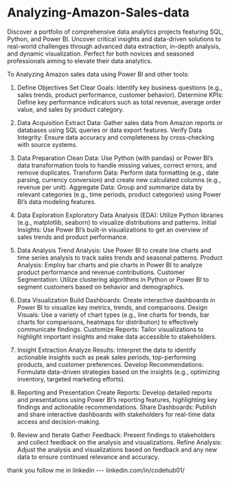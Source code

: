 # Analyzing-Amazon-Sales-data
Discover a portfolio of comprehensive data analytics projects featuring SQL, Python, and Power BI. Uncover critical insights and data-driven solutions to real-world challenges through advanced data extraction, in-depth analysis, and dynamic visualization. Perfect for both novices and seasoned professionals aiming to elevate their data analytics.


To Analyzing Amazon sales data using Power BI and other tools:

1. Define Objectives
Set Clear Goals: Identify key business questions (e.g., sales trends, product performance, customer behavior).
Determine KPIs: Define key performance indicators such as total revenue, average order value, and sales by product category.

3. Data Acquisition
Extract Data: Gather sales data from Amazon reports or databases using SQL queries or data export features.
Verify Data Integrity: Ensure data accuracy and completeness by cross-checking with source systems.

5. Data Preparation
Clean Data: Use Python (with pandas) or Power BI’s data transformation tools to handle missing values, correct errors, and remove duplicates.
Transform Data: Perform data formatting (e.g., date parsing, currency conversion) and create new calculated columns (e.g., revenue per unit).
Aggregate Data: Group and summarize data by relevant categories (e.g., time periods, product categories) using Power BI’s data modeling features.

7. Data Exploration
Exploratory Data Analysis (EDA): Utilize Python libraries (e.g., matplotlib, seaborn) to visualize distributions and patterns.
Initial Insights: Use Power BI’s built-in visualizations to get an overview of sales trends and product performance.

9. Data Analysis
Trend Analysis: Use Power BI to create line charts and time series analysis to track sales trends and seasonal patterns.
Product Analysis: Employ bar charts and pie charts in Power BI to analyze product performance and revenue contributions.
Customer Segmentation: Utilize clustering algorithms in Python or Power BI to segment customers based on behavior and demographics.

11. Data Visualization
Build Dashboards: Create interactive dashboards in Power BI to visualize key metrics, trends, and comparisons.
Design Visuals: Use a variety of chart types (e.g., line charts for trends, bar charts for comparisons, heatmaps for distribution) to effectively communicate findings.
Customize Reports: Tailor visualizations to highlight important insights and make data accessible to stakeholders.

13. Insight Extraction
Analyze Results: Interpret the data to identify actionable insights such as peak sales periods, top-performing products, and customer preferences.
Develop Recommendations: Formulate data-driven strategies based on the insights (e.g., optimizing inventory, targeted marketing efforts).

15. Reporting and Presentation
Create Reports: Develop detailed reports and presentations using Power BI’s reporting features, highlighting key findings and actionable recommendations.
Share Dashboards: Publish and share interactive dashboards with stakeholders for real-time data access and decision-making.

17. Review and Iterate
Gather Feedback: Present findings to stakeholders and collect feedback on the analysis and visualizations.
Refine Analysis: Adjust the analysis and visualizations based on feedback and any new data to ensure continued relevance and accuracy.

thank you follow me in linkedin --- linkedin.com/in/codehub01/
